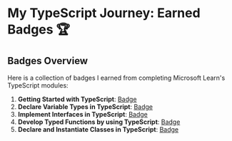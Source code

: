 # My TypeScript Journey: Earned Badges 🏆

## Badges Overview

Here is a collection of badges I earned from completing Microsoft Learn's TypeScript modules:

1. **Getting Started with TypeScript**: [Badge](https://learn.microsoft.com/api/achievements/share/en-us/OlyaUs-1924/4LZM5E6K?sharingId=6E47C27B3FC3BB2A)
2. **Declare Variable Types in TypeScript**: [Badge](https://learn.microsoft.com/api/achievements/share/en-us/OlyaUs-1924/2BFRJUFV?sharingId=6E47C27B3FC3BB2A)
3. **Implement Interfaces in TypeScript**: [Badge](https://learn.microsoft.com/api/achievements/share/en-us/OlyaUs-1924/WZ6UM6CN?sharingId=6E47C27B3FC3BB2A)
4. **Develop Typed Functions by using TypeScript**: [Badge](https://learn.microsoft.com/api/achievements/share/en-us/OlyaUs-1924/XMU8KZ4Y?sharingId=6E47C27B3FC3BB2A)
5. **Declare and Instantiate Classes in TypeScript**: [Badge](https://learn.microsoft.com/api/achievements/share/en-us/OlyaUs-1924/ESA2UMYP?sharingId=6E47C27B3FC3BB2A)